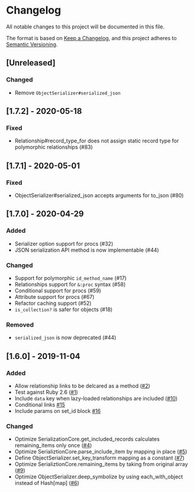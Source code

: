 # Changelog
All notable changes to this project will be documented in this file.

The format is based on [Keep a Changelog](https://keepachangelog.com/en/1.0.0/),
and this project adheres to [Semantic Versioning](https://semver.org/spec/v2.0.0.html).

## [Unreleased]
### Changed
- Remove `ObjectSerializer#serialized_json`

## [1.7.2] - 2020-05-18
### Fixed
- Relationship#record_type_for does not assign static record type for polymorphic relationships (#83)

## [1.7.1] - 2020-05-01
### Fixed
- ObjectSerializer#serialized_json accepts arguments for to_json (#80)

## [1.7.0] - 2020-04-29
### Added
- Serializer option support for procs (#32)
- JSON serialization API method is now implementable (#44)

### Changed
- Support for polymorphic `id_method_name` (#17)
- Relationships support for `&:proc` syntax (#58)
- Conditional support for procs (#59)
- Attribute support for procs (#67)
- Refactor caching support (#52)
- `is_collection?` is safer for objects (#18)

### Removed
- `serialized_json` is now deprecated (#44)

## [1.6.0] - 2019-11-04
### Added
- Allow relationship links to be delcared as a method ([#2](https://github.com/fast-jsonapi/fast_jsonapi/pull/2))
- Test against Ruby 2.6 ([#1](https://github.com/fast-jsonapi/fast_jsonapi/pull/1))
- Include `data` key when lazy-loaded relationships are included  ([#10](https://github.com/fast-jsonapi/fast_jsonapi/pull/10))
- Conditional links [#15](https://github.com/fast-jsonapi/fast_jsonapi/pull/15)
- Include params on set_id block [#16](https://github.com/fast-jsonapi/fast_jsonapi/pull/16)
### Changed
- Optimize SerializationCore.get_included_records calculates remaining_items only once ([#4](https://github.com/fast-jsonapi/fast_jsonapi/pull/4))
- Optimize SerializtionCore.parse_include_item by mapping in place ([#5](https://github.com/fast-jsonapi/fast_jsonapi/pull/5))
- Define ObjectSerializer.set_key_transform mapping as a constant ([#7](https://github.com/fast-jsonapi/fast_jsonapi/pull/7))
- Optimize SerializtionCore.remaining_items by taking from original array ([#9](https://github.com/fast-jsonapi/fast_jsonapi/pull/9))
- Optimize ObjectSerializer.deep_symbolize by using each_with_object instead of Hash[map] ([#6](https://github.com/fast-jsonapi/fast_jsonapi/pull/6))
